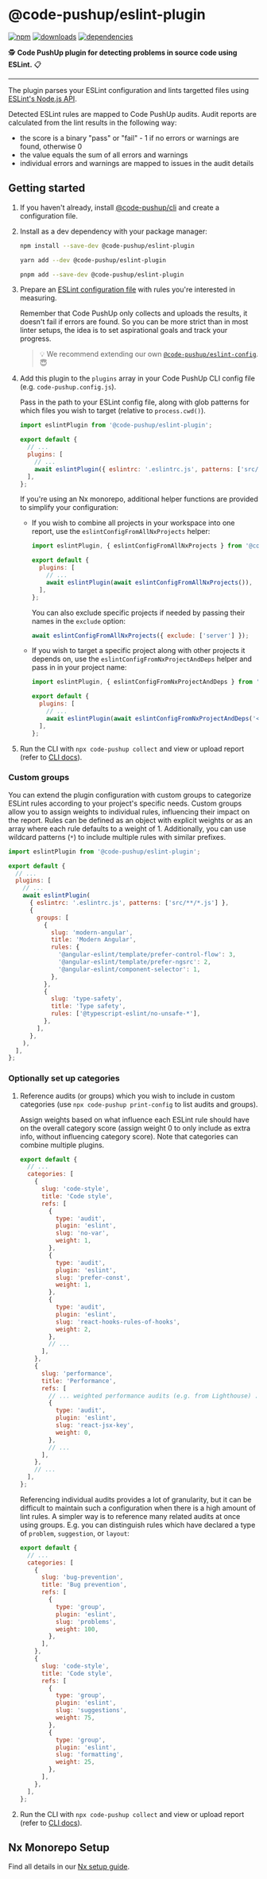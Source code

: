 # @code-pushup/eslint-plugin

[![npm](https://img.shields.io/npm/v/%40code-pushup%2Feslint-plugin.svg)](https://www.npmjs.com/package/@code-pushup/eslint-plugin)
[![downloads](https://img.shields.io/npm/dm/%40code-pushup%2Feslint-plugin)](https://npmtrends.com/@code-pushup/eslint-plugin)
[![dependencies](https://img.shields.io/librariesio/release/npm/%40code-pushup/eslint-plugin)](https://www.npmjs.com/package/@code-pushup/eslint-plugin?activeTab=dependencies)

🕵️ **Code PushUp plugin for detecting problems in source code using ESLint.** 📋

---

The plugin parses your ESLint configuration and lints targetted files using [ESLint's Node.js API](https://eslint.org/docs/latest/integrate/nodejs-api).

Detected ESLint rules are mapped to Code PushUp audits. Audit reports are calculated from the lint results in the following way:

- the score is a binary "pass" or "fail" - 1 if no errors or warnings are found, otherwise 0
- the value equals the sum of all errors and warnings
- individual errors and warnings are mapped to issues in the audit details

## Getting started

1. If you haven't already, install [@code-pushup/cli](../cli/README.md) and create a configuration file.

2. Install as a dev dependency with your package manager:

   ```sh
   npm install --save-dev @code-pushup/eslint-plugin
   ```

   ```sh
   yarn add --dev @code-pushup/eslint-plugin
   ```

   ```sh
   pnpm add --save-dev @code-pushup/eslint-plugin
   ```

3. Prepare an [ESLint configuration file](https://eslint.org/docs/latest/use/configure/configuration-files) with rules you're interested in measuring.

   Remember that Code PushUp only collects and uploads the results, it doesn't fail if errors are found.
   So you can be more strict than in most linter setups, the idea is to set aspirational goals and track your progress.

   > 💡 We recommend extending our own [`@code-pushup/eslint-config`](https://www.npmjs.com/package/@code-pushup/eslint-config). 😇

4. Add this plugin to the `plugins` array in your Code PushUp CLI config file (e.g. `code-pushup.config.js`).

   Pass in the path to your ESLint config file, along with glob patterns for which files you wish to target (relative to `process.cwd()`).

   ```js
   import eslintPlugin from '@code-pushup/eslint-plugin';

   export default {
     // ...
     plugins: [
       // ...
       await eslintPlugin({ eslintrc: '.eslintrc.js', patterns: ['src/**/*.js'] }),
     ],
   };
   ```

   If you're using an Nx monorepo, additional helper functions are provided to simplify your configuration:

   - If you wish to combine all projects in your workspace into one report, use the `eslintConfigFromAllNxProjects` helper:

     ```js
     import eslintPlugin, { eslintConfigFromAllNxProjects } from '@code-pushup/eslint-plugin';

     export default {
       plugins: [
         // ...
         await eslintPlugin(await eslintConfigFromAllNxProjects()),
       ],
     };
     ```

     You can also exclude specific projects if needed by passing their names in the `exclude` option:

     ```js
     await eslintConfigFromAllNxProjects({ exclude: ['server'] });
     ```

   - If you wish to target a specific project along with other projects it depends on, use the `eslintConfigFromNxProjectAndDeps` helper and pass in in your project name:

     ```js
     import eslintPlugin, { eslintConfigFromNxProjectAndDeps } from '@code-pushup/eslint-plugin';

     export default {
       plugins: [
         // ...
         await eslintPlugin(await eslintConfigFromNxProjectAndDeps('<PROJECT-NAME>')),
       ],
     };
     ```

5. Run the CLI with `npx code-pushup collect` and view or upload report (refer to [CLI docs](../cli/README.md)).

### Custom groups

You can extend the plugin configuration with custom groups to categorize ESLint rules according to your project's specific needs. Custom groups allow you to assign weights to individual rules, influencing their impact on the report. Rules can be defined as an object with explicit weights or as an array where each rule defaults to a weight of 1. Additionally, you can use wildcard patterns (`*`) to include multiple rules with similar prefixes.

```js
import eslintPlugin from '@code-pushup/eslint-plugin';

export default {
  // ...
  plugins: [
    // ...
    await eslintPlugin(
      { eslintrc: '.eslintrc.js', patterns: ['src/**/*.js'] },
      {
        groups: [
          {
            slug: 'modern-angular',
            title: 'Modern Angular',
            rules: {
              '@angular-eslint/template/prefer-control-flow': 3,
              '@angular-eslint/template/prefer-ngsrc': 2,
              '@angular-eslint/component-selector': 1,
            },
          },
          {
            slug: 'type-safety',
            title: 'Type safety',
            rules: ['@typescript-eslint/no-unsafe-*'],
          },
        ],
      },
    ),
  ],
};
```

### Optionally set up categories

1. Reference audits (or groups) which you wish to include in custom categories (use `npx code-pushup print-config` to list audits and groups).

   Assign weights based on what influence each ESLint rule should have on the overall category score (assign weight 0 to only include as extra info, without influencing category score).
   Note that categories can combine multiple plugins.

   ```js
   export default {
     // ...
     categories: [
       {
         slug: 'code-style',
         title: 'Code style',
         refs: [
           {
             type: 'audit',
             plugin: 'eslint',
             slug: 'no-var',
             weight: 1,
           },
           {
             type: 'audit',
             plugin: 'eslint',
             slug: 'prefer-const',
             weight: 1,
           },
           {
             type: 'audit',
             plugin: 'eslint',
             slug: 'react-hooks-rules-of-hooks',
             weight: 2,
           },
           // ...
         ],
       },
       {
         slug: 'performance',
         title: 'Performance',
         refs: [
           // ... weighted performance audits (e.g. from Lighthouse) ...
           {
             type: 'audit',
             plugin: 'eslint',
             slug: 'react-jsx-key',
             weight: 0,
           },
           // ...
         ],
       },
       // ...
     ],
   };
   ```

   Referencing individual audits provides a lot of granularity, but it can be difficult to maintain such a configuration when there is a high amount of lint rules. A simpler way is to reference many related audits at once using groups. E.g. you can distinguish rules which have declared a type of `problem`, `suggestion`, or `layout`:

   ```js
   export default {
     // ...
     categories: [
       {
         slug: 'bug-prevention',
         title: 'Bug prevention',
         refs: [
           {
             type: 'group',
             plugin: 'eslint',
             slug: 'problems',
             weight: 100,
           },
         ],
       },
       {
         slug: 'code-style',
         title: 'Code style',
         refs: [
           {
             type: 'group',
             plugin: 'eslint',
             slug: 'suggestions',
             weight: 75,
           },
           {
             type: 'group',
             plugin: 'eslint',
             slug: 'formatting',
             weight: 25,
           },
         ],
       },
     ],
   };
   ```

2. Run the CLI with `npx code-pushup collect` and view or upload report (refer to [CLI docs](../cli/README.md)).

## Nx Monorepo Setup

Find all details in our [Nx setup guide](https://github.com/code-pushup/cli/wiki/Code-PushUp-integration-guide-for-Nx-monorepos#eslint-config).
